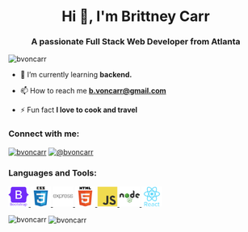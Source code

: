 <h1 align="center">Hi 👋, I'm Brittney Carr</h1>
<h3 align="center">A passionate Full Stack Web Developer from Atlanta</h3>

<p align="left"> <img src="https://komarev.com/ghpvc/?username=bvoncarr&label=Profile%20views&color=0e75b6&style=flat" alt="bvoncarr" /> </p>

- 🌱 I’m currently learning **backend.**

- 📫 How to reach me **b.voncarr@gmail.com**

- ⚡ Fun fact **I love to cook and travel**

<h3 align="left">Connect with me:</h3>
<p align="left">
<a href="https://linkedin.com/in/bvoncarr" target="blank"><img align="center" src="https://cdn.jsdelivr.net/npm/simple-icons@3.0.1/icons/linkedin.svg" alt="bvoncarr" height="30" width="40" /></a>
<a href="https://medium.com/@bvoncarr" target="blank"><img align="center" src="https://cdn.jsdelivr.net/npm/simple-icons@3.0.1/icons/medium.svg" alt="@bvoncarr" height="30" width="40" /></a>
</p>

<h3 align="left">Languages and Tools:</h3>
<p align="left"> <a href="https://getbootstrap.com" target="_blank"> <img src="https://raw.githubusercontent.com/devicons/devicon/master/icons/bootstrap/bootstrap-plain-wordmark.svg" alt="bootstrap" width="40" height="40"/> </a> <a href="https://www.w3schools.com/css/" target="_blank"> <img src="https://raw.githubusercontent.com/devicons/devicon/master/icons/css3/css3-original-wordmark.svg" alt="css3" width="40" height="40"/> </a> <a href="https://expressjs.com" target="_blank"> <img src="https://raw.githubusercontent.com/devicons/devicon/master/icons/express/express-original-wordmark.svg" alt="express" width="40" height="40"/> </a> <a href="https://www.w3.org/html/" target="_blank"> <img src="https://raw.githubusercontent.com/devicons/devicon/master/icons/html5/html5-original-wordmark.svg" alt="html5" width="40" height="40"/> </a> <a href="https://developer.mozilla.org/en-US/docs/Web/JavaScript" target="_blank"> <img src="https://raw.githubusercontent.com/devicons/devicon/master/icons/javascript/javascript-original.svg" alt="javascript" width="40" height="40"/> </a> <a href="https://nodejs.org" target="_blank"> <img src="https://raw.githubusercontent.com/devicons/devicon/master/icons/nodejs/nodejs-original-wordmark.svg" alt="nodejs" width="40" height="40"/> </a> <a href="https://reactjs.org/" target="_blank"> <img src="https://raw.githubusercontent.com/devicons/devicon/master/icons/react/react-original-wordmark.svg" alt="react" width="40" height="40"/> </a> </p>

<p><img align="left" src="https://github-readme-stats.vercel.app/api/top-langs?username=bvoncarr&show_icons=true&locale=en&layout=compact" alt="bvoncarr" /></p>

<p>&nbsp;<img align="center" src="https://github-readme-stats.vercel.app/api?username=bvoncarr&show_icons=true&locale=en" alt="bvoncarr" /></p>
